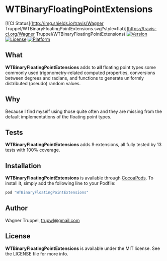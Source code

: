 # WTBinaryFloatingPointExtensions

[![CI Status](http://img.shields.io/travis/Wagner Truppel/WTBinaryFloatingPointExtensions.svg?style=flat)](https://travis-ci.org/Wagner Truppel/WTBinaryFloatingPointExtensions)
[![Version](https://img.shields.io/cocoapods/v/WTBinaryFloatingPointExtensions.svg?style=flat)](http://cocoapods.org/pods/WTBinaryFloatingPointExtensions)
[![License](https://img.shields.io/cocoapods/l/WTBinaryFloatingPointExtensions.svg?style=flat)](http://cocoapods.org/pods/WTBinaryFloatingPointExtensions)
[![Platform](https://img.shields.io/cocoapods/p/WTBinaryFloatingPointExtensions.svg?style=flat)](http://cocoapods.org/pods/WTBinaryFloatingPointExtensions)

## What

**WTBinaryFloatingPointExtensions** adds to **all** floating point types some commonly used
trigonometry-related computed properties, conversions between degrees and radians, and functions
to generate uniformly distributed (pseudo) random values.

## Why

Because I find myself using those quite often and they are missing from the default implementations
of the floating point types.

## Tests

**WTBinaryFloatingPointExtensions** adds 9 extensions, all fully tested by 13 tests with 100% coverage.

## Installation

**WTBinaryFloatingPointExtensions** is available through [CocoaPods](http://cocoapods.org). To install
it, simply add the following line to your Podfile:

```ruby
pod "WTBinaryFloatingPointExtensions"
```

## Author

Wagner Truppel, trupwl@gmail.com

## License

**WTBinaryFloatingPointExtensions** is available under the MIT license. See the LICENSE file for more info.
